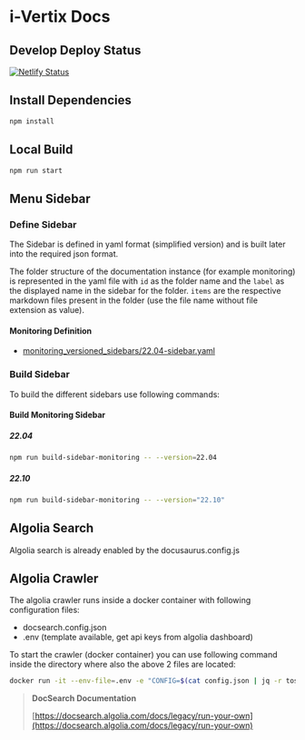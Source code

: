 # i-Vertix Docs

## Develop Deploy Status

[![Netlify Status](https://api.netlify.com/api/v1/badges/04f466d1-1cb3-47a6-a9f9-8aa60a01545d/deploy-status)](https://app.netlify.com/sites/i-vertix-docs-dev/deploys)

## Install Dependencies

```bash
npm install
```

## Local Build

```bash
npm run start
```

## Menu Sidebar

### Define Sidebar

The Sidebar is defined in yaml format (simplified version) and is built later into the required json format.

The folder structure of the documentation instance (for example monitoring) is represented in the yaml file with
`id` as the folder name and the `label` as the displayed name in the sidebar for the folder.
`items` are the respective markdown files present in the folder (use the file name without file extension as value).

#### Monitoring Definition

- [monitoring_versioned_sidebars/22.04-sidebar.yaml](./monitoring_versioned_sidebars/22.04-sidebar.yaml)

### Build Sidebar

To build the different sidebars use following commands:

#### Build Monitoring Sidebar

##### 22.04

```bash
npm run build-sidebar-monitoring -- --version=22.04
```

##### 22.10

```bash
npm run build-sidebar-monitoring -- --version="22.10"
```

## Algolia Search

Algolia search is already enabled by the docusaurus.config.js

## Algolia Crawler

The algolia crawler runs inside a docker container with following configuration files:

- docsearch.config.json
- .env (template available, get api keys from algolia dashboard)

To start the crawler (docker container) you can use following command inside the directory where also the above 2 files
are located:

```bash
docker run -it --env-file=.env -e "CONFIG=$(cat config.json | jq -r tostring)" algolia/docsearch-scraper
```

> **DocSearch Documentation**
>
> [https://docsearch.algolia.com/docs/legacy/run-your-own](https://docsearch.algolia.com/docs/legacy/run-your-own)
